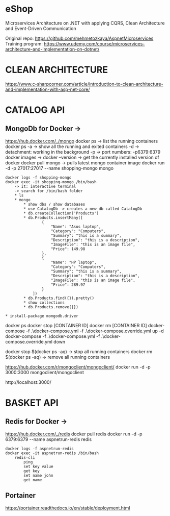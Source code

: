 # eShop
Microservices Architecture on .NET with applying CQRS, Clean Architecture and Event-Driven Communication

Original repo: https://github.com/mehmetozkaya/AspnetMicroservices
Training program: https://www.udemy.com/course/microservices-architecture-and-implementation-on-dotnet/


# CLEAN ARCHITECTURE
https://www.c-sharpcorner.com/article/introduction-to-clean-architecture-and-implementation-with-asp-net-core/

# CATALOG API
## MongoDb for Docker -> 
https://hub.docker.com/_/mongo
    docker ps -> list the running containers
    docker ps -a -> show all the running and exited containers
    -d -> detachment: working in the background
    -p -> port numbers: -p6379:6379
    docker images -> 
    docker –version -> get the currently installed version of docker
    docker pull mongo -> pulls latest mongo container image
    docker run -d -p 27017:27017 --name shopping-mongo mongo
    
    docker logs -f shopping-mongo
    docker exec -it shopping-mongo /bin/bash
        -> it: interactive terminal
        -> search for /bin/bash folder
        * ls
        * mongo
            * show dbs / show databases
            * use CatalogDb -> creates a new db called CatalogDb
            * db.createCollection('Products')
            * db.Products.insertMany([
                    {
                        "Name": "Asus laptop",
                        "Category": "Computers",
                        "Summary": "this is a summary",
                        "Description": "this is a description",
                        "ImageFile": "this is an image file",
                        "Price": 149.98
                    },
                    {
                        "Name": "HP laptop",
                        "Category": "Computers",
                        "Summary": "this is a summary",
                        "Description": "this is a description",
                        "ImageFile": "this is an image file",
                        "Price": 289.97
                    }
                ])
            * db.Products.find({}).pretty()
            * show collections
            * db.Products.remove({})

    * install-package mongodb.driver

docker ps
docker stop [CONTAINER ID]
docker rm [CONTAINER ID]
docker-compose -f .\docker-compose.yml -f .\docker-compose.override.yml up -d
docker-compose -f .\docker-compose.yml -f .\docker-compose.override.yml down

docker stop $(docker ps -aq)    -> stop all running containers
docker rm $(docker ps -aq)      -> remove all running containers

https://hub.docker.com/r/mongoclient/mongoclient/
    docker run -d -p 3000:3000 mongoclient/mongoclient
    
http://localhost:3000/


# BASKET API

## Redis for Docker ->
https://hub.docker.com/_/redis
    docker pull redis
    docker run -d -p 6379:6379 --name aspnetrun-redis redis
    
    docker logs -f aspnetrun-redis
    docker exec -it aspnetrun-redis /bin/bash
        redis-cli
            ping
            set key value
            get key
            set name john
            get name

## Portainer
https://portainer.readthedocs.io/en/stable/deployment.html            
